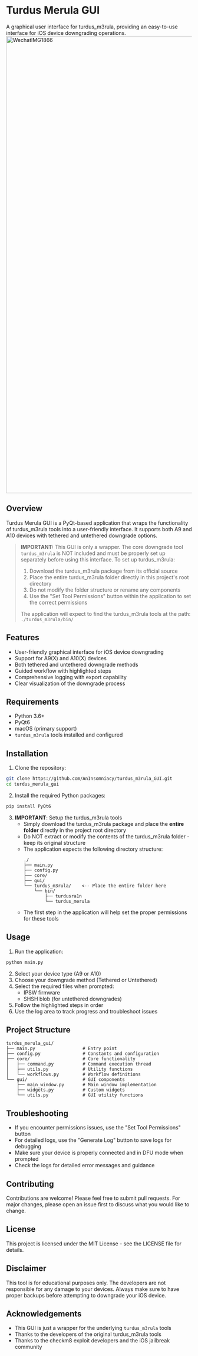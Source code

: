 # Turdus Merula GUI

A graphical user interface for turdus_m3rula, providing an easy-to-use interface for iOS device downgrading operations.
<img width="1236" alt="WechatIMG1866" src="https://github.com/user-attachments/assets/dde6e1bf-1f51-4d93-aaa8-0442ad38abe6" />


## Overview

Turdus Merula GUI is a PyQt-based application that wraps the functionality of turdus_m3rula tools into a user-friendly interface. It supports both A9 and A10 devices with tethered and untethered downgrade options.

> **IMPORTANT:** This GUI is only a wrapper. The core downgrade tool `turdus_m3rula` is NOT included and must be properly set up separately before using this interface. To set up turdus_m3rula:
>
> 1. Download the turdus_m3rula package from its official source
> 2. Place the entire turdus_m3rula folder directly in this project's root directory
> 3. Do not modify the folder structure or rename any components
> 4. Use the "Set Tool Permissions" button within the application to set the correct permissions
>
> The application will expect to find the turdus_m3rula tools at the path: `./turdus_m3rula/bin/`

## Features

- User-friendly graphical interface for iOS device downgrading
- Support for A9(X) and A10(X) devices
- Both tethered and untethered downgrade methods
- Guided workflow with highlighted steps
- Comprehensive logging with export capability
- Clear visualization of the downgrade process

## Requirements

- Python 3.6+
- PyQt6
- macOS (primary support)
- `turdus_m3rula` tools installed and configured

## Installation

1. Clone the repository:
```bash
git clone https://github.com/AnInsomniacy/turdus_m3rula_GUI.git
cd turdus_merula_gui
```

2. Install the required Python packages:
```bash
pip install PyQt6
```

3. **IMPORTANT**: Setup the turdus_m3rula tools
    - Simply download the turdus_m3rula package and place the **entire folder** directly in the project root directory
    - Do NOT extract or modify the contents of the turdus_m3rula folder - keep its original structure
    - The application expects the following directory structure:
      ```
      ./
      ├── main.py
      ├── config.py
      ├── core/
      ├── gui/
      └── turdus_m3rula/    <-- Place the entire folder here
          └── bin/
              ├── turdusra1n
              └── turdus_merula
      ```
    - The first step in the application will help set the proper permissions for these tools

## Usage

1. Run the application:
```bash
python main.py
```

2. Select your device type (A9 or A10)
3. Choose your downgrade method (Tethered or Untethered)
4. Select the required files when prompted:
    - IPSW firmware
    - SHSH blob (for untethered downgrades)
5. Follow the highlighted steps in order
6. Use the log area to track progress and troubleshoot issues

## Project Structure

```
turdus_merula_gui/
├── main.py                  # Entry point
├── config.py                # Constants and configuration
├── core/                    # Core functionality
│   ├── command.py           # Command execution thread
│   ├── utils.py             # Utility functions
│   └── workflows.py         # Workflow definitions
└── gui/                     # GUI components
    ├── main_window.py       # Main window implementation
    ├── widgets.py           # Custom widgets
    └── utils.py             # GUI utility functions
```

## Troubleshooting

- If you encounter permissions issues, use the "Set Tool Permissions" button
- For detailed logs, use the "Generate Log" button to save logs for debugging
- Make sure your device is properly connected and in DFU mode when prompted
- Check the logs for detailed error messages and guidance

## Contributing

Contributions are welcome! Please feel free to submit pull requests. For major changes, please open an issue first to discuss what you would like to change.

## License

This project is licensed under the MIT License - see the LICENSE file for details.

## Disclaimer

This tool is for educational purposes only. The developers are not responsible for any damage to your devices. Always make sure to have proper backups before attempting to downgrade your iOS device.

## Acknowledgements

- This GUI is just a wrapper for the underlying `turdus_m3rula` tools
- Thanks to the developers of the original turdus_m3rula tools
- Thanks to the checkm8 exploit developers and the iOS jailbreak community
